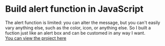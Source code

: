# Build alert function in JavaScript

The alert function is limited: you can alter the message, but you can't easily vary anything else, such as the color, icon, or anything else. So I built a fuction just like an alert box and can be customed in any way I want.
<br>
[You can view the project here](https://oyelakin-mercy.github.io/Build-function/)
